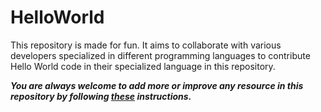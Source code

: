 # HelloWorld
This repository is made for fun. It aims to collaborate with various developers specialized in different programming languages to contribute Hello World code in their specialized language in this repository.

***You are always welcome to add more or improve any resource in this repository by following [these](https://github.com/Aman9026/HelloWorld/blob/master/CONTRIBUTING.md) instructions.***

